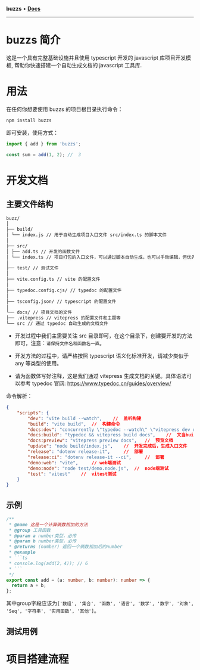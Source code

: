 **buzzs** • [**Docs**](globals.md)

***

# buzzs 简介

这是一个具有完整基础设施并且使用 typescript 开发的 javascript 库项目开发模板, 帮助你快速搭建一个自动生成文档的 javascript 工具库.

# 用法

在任何你想要使用 buzzs 的项目根目录执行命令：

```js
npm install buzzs
```

即可安装，使用方式：

```js
import { add } from 'buzzs';

const sum = add(1, 2); //  3
```

# 开发文档

## 主要文件结构

```txt
buzz/
│
├── build/
│ └── index.js // 用于自动生成项目入口文件 src/index.ts 的脚本文件
│
├── src/
│ ├── add.ts // 开发的函数文件
│ └── index.ts // 项目打包的入口文件，可以通过脚本自动生成，也可以手动编辑，但优先通过执行脚本生成
│
├── test/ // 测试文件
│
├── vite.config.ts // vite 的配置文件
│
├── typedoc.config.cjs/ // typedoc 的配置文件
│
├── tsconfig.json/ // typescript 的配置文件
│
└── docs/ // 项目文档的文件
├── .vitepress // vitepress 的配置文件和主题等
└── src // 通过 typedoc 自动生成的文档文件
```

-   开发过程中我们主需要关注 src 目录即可，在这个目录下，创建要开发的方法即可，注意：`请保持文件名和函数名一直`。

-   开发方法的过程中，请严格按照 typescript 语义化标准开发，请减少类似于 any 等类型的使用。

-   请为函数体写好注释，这是我们通过 vitepress 生成文档的关键。具体语法可以参考 typedoc 官网: https://www.typedoc.cn/guides/overview/

命令解析：

```json
{
	"scripts": {
		"dev": "vite build --watch",    //  监听构建
		"build": "vite build",  //  构建命令
		"docs:dev": "concurrently \"typedoc --watch\" \"vitepress dev docs\"",  //  实时监听文件变更，生成实时文档
		"docs:build": "typedoc && vitepress build docs",    //  文当build命令会在docs/.vitepress/dist，生成dist文件包供部署文档用
		"docs:preview": "vitepress preview docs",   //  预览文档
		"update": "node build/index.js",    //  开发完成后，生成入口文件
		"release": "dotenv release-it",     //  部署
		"release:ci": "dotenv release-it --ci",     //  部署
		"demo:web": "vite",     // web端测试
		"demo:node": "node test/demo.node.js",  //  node端测试
		"test": "vitest"    //  vitest测试
	}
}
```

## 示例

````ts
/**
 * @name 这是一个计算俩数相加的方法
 * @group 工具函数
 * @param a number类型，必传
 * @param b number类型，必传
 * @returns (number) 返回一个俩数相加后的number
 * @example
 * ```ts
 * console.log(add(2，4)); // 6
 * ```
 */
export const add = (a: number, b: number): number => {
  return a + b;
};
````

其中group字段应该为`['数组', '集合', '函数', '语言', '数学', '数字', '对象', 'Seq', '字符串', '实用函数', '其他']`。

## 测试用例

# 项目搭建流程

